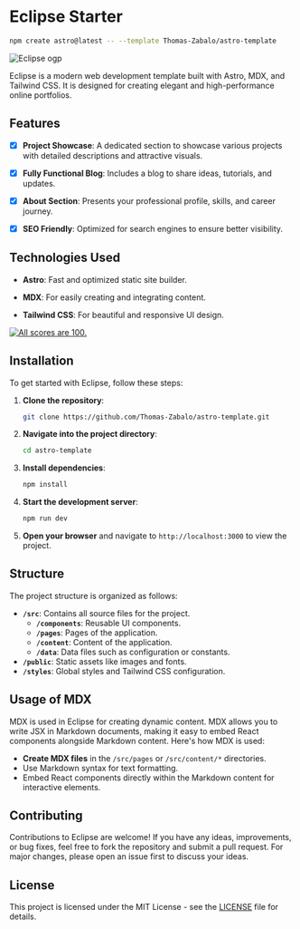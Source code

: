 # Eclipse Starter

```bash
npm create astro@latest -- --template Thomas-Zabalo/astro-template
```

![Eclipse ogp](https://github.com/user-attachments/assets/7d594da9-68e7-43e4-8856-300fc5cb70df)

Eclipse is a modern web development template built with Astro, MDX, and Tailwind CSS. It is designed for creating elegant and high-performance online portfolios.

## Features

- [x] **Project Showcase**: A dedicated section to showcase various projects with detailed descriptions and attractive visuals.
  
- [x] **Fully Functional Blog**: Includes a blog to share ideas, tutorials, and updates.
  
- [x] **About Section**: Presents your professional profile, skills, and career journey.
  
- [x] **SEO Friendly**: Optimized for search engines to ensure better visibility.

## Technologies Used

- **Astro**: Fast and optimized static site builder.
  
- **MDX**: For easily creating and integrating content.
  
- **Tailwind CSS**: For beautiful and responsive UI design.

[![All scores are 100.](https://github.com/user-attachments/assets/d0ba0d99-16b0-418a-818e-8107b5bf4210)]([https://pagespeed.web.dev/analysis/https-astro-i18n-starter-pages-dev-en/8sg3q21r6c?form_factor=desktop](https://pagespeed.web.dev/analysis/https-astro-template-six-vercel-app/qi7p4tmx7i?form_factor=desktop&category=performance&category=accessibility&category=best-practices&category=seo&hl=fr&utm_source=lh-chrome-ext) "Check score")

## Installation

To get started with Eclipse, follow these steps:

1. **Clone the repository**:
   ```bash
   git clone https://github.com/Thomas-Zabalo/astro-template.git
   ```

2. **Navigate into the project directory**:
   ```bash
   cd astro-template
   ```

3. **Install dependencies**:
   ```bash
   npm install
   ```

4. **Start the development server**:
   ```bash
   npm run dev
   ```

5. **Open your browser** and navigate to `http://localhost:3000` to view the project.

## Structure

The project structure is organized as follows:

- **`/src`**: Contains all source files for the project.
  - **`/components`**: Reusable UI components.
  - **`/pages`**: Pages of the application.
  - **`/content`**: Content of the application.
  - **`/data`**: Data files such as configuration or constants.
- **`/public`**: Static assets like images and fonts.
- **`/styles`**: Global styles and Tailwind CSS configuration.

## Usage of MDX

MDX is used in Eclipse for creating dynamic content. MDX allows you to write JSX in Markdown documents, making it easy to embed React components alongside Markdown content. Here's how MDX is used:

- **Create MDX files** in the `/src/pages` or `/src/content/*` directories.
- Use Markdown syntax for text formatting.
- Embed React components directly within the Markdown content for interactive elements.

## Contributing

Contributions to Eclipse are welcome! If you have any ideas, improvements, or bug fixes, feel free to fork the repository and submit a pull request. For major changes, please open an issue first to discuss your ideas.

## License

This project is licensed under the MIT License - see the [LICENSE](/path/to/LICENSE) file for details.
